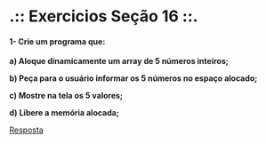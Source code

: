 # .:: Exercicios Seção 16 ::.

#### 1- Crie um programa que: 
<p></p>
<p><strong>a) Aloque dinamicamente um array de 5 números inteiros;</strong></p>
<p><strong>b) Peça para o usuário informar os 5 números no espaço alocado;</strong></p>
<p><strong>c) Mostre na tela os 5 valores;</strong></p>
<p><strong>d) Libere a memória alocada;</strong></p>

[Resposta](./ExerciciosResolvidos/ex001.c)



